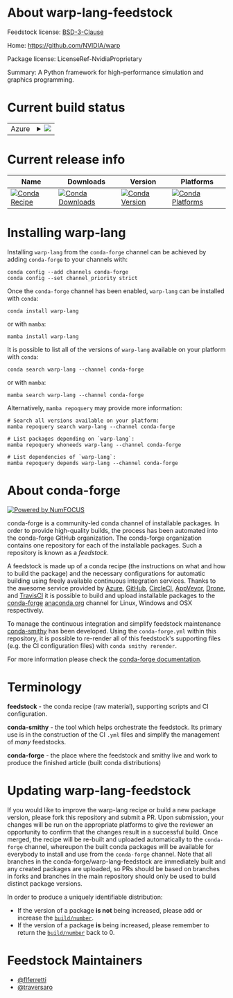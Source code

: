 About warp-lang-feedstock
=========================

Feedstock license: [BSD-3-Clause](https://github.com/conda-forge/warp-lang-feedstock/blob/main/LICENSE.txt)

Home: https://github.com/NVIDIA/warp

Package license: LicenseRef-NvidiaProprietary

Summary: A Python framework for high-performance simulation and graphics programming.

Current build status
====================


<table>
    
  <tr>
    <td>Azure</td>
    <td>
      <details>
        <summary>
          <a href="https://dev.azure.com/conda-forge/feedstock-builds/_build/latest?definitionId=20966&branchName=main">
            <img src="https://dev.azure.com/conda-forge/feedstock-builds/_apis/build/status/warp-lang-feedstock?branchName=main">
          </a>
        </summary>
        <table>
          <thead><tr><th>Variant</th><th>Status</th></tr></thead>
          <tbody><tr>
              <td>linux_64_c_compiler_version11cuda_compilernvcccuda_compiler_version11.8cxx_compiler_version11python3.10.____cpython</td>
              <td>
                <a href="https://dev.azure.com/conda-forge/feedstock-builds/_build/latest?definitionId=20966&branchName=main">
                  <img src="https://dev.azure.com/conda-forge/feedstock-builds/_apis/build/status/warp-lang-feedstock?branchName=main&jobName=linux&configuration=linux%20linux_64_c_compiler_version11cuda_compilernvcccuda_compiler_version11.8cxx_compiler_version11python3.10.____cpython" alt="variant">
                </a>
              </td>
            </tr><tr>
              <td>linux_64_c_compiler_version11cuda_compilernvcccuda_compiler_version11.8cxx_compiler_version11python3.11.____cpython</td>
              <td>
                <a href="https://dev.azure.com/conda-forge/feedstock-builds/_build/latest?definitionId=20966&branchName=main">
                  <img src="https://dev.azure.com/conda-forge/feedstock-builds/_apis/build/status/warp-lang-feedstock?branchName=main&jobName=linux&configuration=linux%20linux_64_c_compiler_version11cuda_compilernvcccuda_compiler_version11.8cxx_compiler_version11python3.11.____cpython" alt="variant">
                </a>
              </td>
            </tr><tr>
              <td>linux_64_c_compiler_version11cuda_compilernvcccuda_compiler_version11.8cxx_compiler_version11python3.12.____cpython</td>
              <td>
                <a href="https://dev.azure.com/conda-forge/feedstock-builds/_build/latest?definitionId=20966&branchName=main">
                  <img src="https://dev.azure.com/conda-forge/feedstock-builds/_apis/build/status/warp-lang-feedstock?branchName=main&jobName=linux&configuration=linux%20linux_64_c_compiler_version11cuda_compilernvcccuda_compiler_version11.8cxx_compiler_version11python3.12.____cpython" alt="variant">
                </a>
              </td>
            </tr><tr>
              <td>linux_64_c_compiler_version11cuda_compilernvcccuda_compiler_version11.8cxx_compiler_version11python3.9.____cpython</td>
              <td>
                <a href="https://dev.azure.com/conda-forge/feedstock-builds/_build/latest?definitionId=20966&branchName=main">
                  <img src="https://dev.azure.com/conda-forge/feedstock-builds/_apis/build/status/warp-lang-feedstock?branchName=main&jobName=linux&configuration=linux%20linux_64_c_compiler_version11cuda_compilernvcccuda_compiler_version11.8cxx_compiler_version11python3.9.____cpython" alt="variant">
                </a>
              </td>
            </tr><tr>
              <td>linux_64_c_compiler_version12cuda_compilercuda-nvcccuda_compiler_version12.0cxx_compiler_version12python3.10.____cpython</td>
              <td>
                <a href="https://dev.azure.com/conda-forge/feedstock-builds/_build/latest?definitionId=20966&branchName=main">
                  <img src="https://dev.azure.com/conda-forge/feedstock-builds/_apis/build/status/warp-lang-feedstock?branchName=main&jobName=linux&configuration=linux%20linux_64_c_compiler_version12cuda_compilercuda-nvcccuda_compiler_version12.0cxx_compiler_version12python3.10.____cpython" alt="variant">
                </a>
              </td>
            </tr><tr>
              <td>linux_64_c_compiler_version12cuda_compilercuda-nvcccuda_compiler_version12.0cxx_compiler_version12python3.11.____cpython</td>
              <td>
                <a href="https://dev.azure.com/conda-forge/feedstock-builds/_build/latest?definitionId=20966&branchName=main">
                  <img src="https://dev.azure.com/conda-forge/feedstock-builds/_apis/build/status/warp-lang-feedstock?branchName=main&jobName=linux&configuration=linux%20linux_64_c_compiler_version12cuda_compilercuda-nvcccuda_compiler_version12.0cxx_compiler_version12python3.11.____cpython" alt="variant">
                </a>
              </td>
            </tr><tr>
              <td>linux_64_c_compiler_version12cuda_compilercuda-nvcccuda_compiler_version12.0cxx_compiler_version12python3.12.____cpython</td>
              <td>
                <a href="https://dev.azure.com/conda-forge/feedstock-builds/_build/latest?definitionId=20966&branchName=main">
                  <img src="https://dev.azure.com/conda-forge/feedstock-builds/_apis/build/status/warp-lang-feedstock?branchName=main&jobName=linux&configuration=linux%20linux_64_c_compiler_version12cuda_compilercuda-nvcccuda_compiler_version12.0cxx_compiler_version12python3.12.____cpython" alt="variant">
                </a>
              </td>
            </tr><tr>
              <td>linux_64_c_compiler_version12cuda_compilercuda-nvcccuda_compiler_version12.0cxx_compiler_version12python3.9.____cpython</td>
              <td>
                <a href="https://dev.azure.com/conda-forge/feedstock-builds/_build/latest?definitionId=20966&branchName=main">
                  <img src="https://dev.azure.com/conda-forge/feedstock-builds/_apis/build/status/warp-lang-feedstock?branchName=main&jobName=linux&configuration=linux%20linux_64_c_compiler_version12cuda_compilercuda-nvcccuda_compiler_version12.0cxx_compiler_version12python3.9.____cpython" alt="variant">
                </a>
              </td>
            </tr><tr>
              <td>linux_64_c_compiler_version13cuda_compilerNonecuda_compiler_versionNonecxx_compiler_version13python3.10.____cpython</td>
              <td>
                <a href="https://dev.azure.com/conda-forge/feedstock-builds/_build/latest?definitionId=20966&branchName=main">
                  <img src="https://dev.azure.com/conda-forge/feedstock-builds/_apis/build/status/warp-lang-feedstock?branchName=main&jobName=linux&configuration=linux%20linux_64_c_compiler_version13cuda_compilerNonecuda_compiler_versionNonecxx_compiler_version13python3.10.____cpython" alt="variant">
                </a>
              </td>
            </tr><tr>
              <td>linux_64_c_compiler_version13cuda_compilerNonecuda_compiler_versionNonecxx_compiler_version13python3.11.____cpython</td>
              <td>
                <a href="https://dev.azure.com/conda-forge/feedstock-builds/_build/latest?definitionId=20966&branchName=main">
                  <img src="https://dev.azure.com/conda-forge/feedstock-builds/_apis/build/status/warp-lang-feedstock?branchName=main&jobName=linux&configuration=linux%20linux_64_c_compiler_version13cuda_compilerNonecuda_compiler_versionNonecxx_compiler_version13python3.11.____cpython" alt="variant">
                </a>
              </td>
            </tr><tr>
              <td>linux_64_c_compiler_version13cuda_compilerNonecuda_compiler_versionNonecxx_compiler_version13python3.12.____cpython</td>
              <td>
                <a href="https://dev.azure.com/conda-forge/feedstock-builds/_build/latest?definitionId=20966&branchName=main">
                  <img src="https://dev.azure.com/conda-forge/feedstock-builds/_apis/build/status/warp-lang-feedstock?branchName=main&jobName=linux&configuration=linux%20linux_64_c_compiler_version13cuda_compilerNonecuda_compiler_versionNonecxx_compiler_version13python3.12.____cpython" alt="variant">
                </a>
              </td>
            </tr><tr>
              <td>linux_64_c_compiler_version13cuda_compilerNonecuda_compiler_versionNonecxx_compiler_version13python3.9.____cpython</td>
              <td>
                <a href="https://dev.azure.com/conda-forge/feedstock-builds/_build/latest?definitionId=20966&branchName=main">
                  <img src="https://dev.azure.com/conda-forge/feedstock-builds/_apis/build/status/warp-lang-feedstock?branchName=main&jobName=linux&configuration=linux%20linux_64_c_compiler_version13cuda_compilerNonecuda_compiler_versionNonecxx_compiler_version13python3.9.____cpython" alt="variant">
                </a>
              </td>
            </tr><tr>
              <td>osx_64_python3.10.____cpython</td>
              <td>
                <a href="https://dev.azure.com/conda-forge/feedstock-builds/_build/latest?definitionId=20966&branchName=main">
                  <img src="https://dev.azure.com/conda-forge/feedstock-builds/_apis/build/status/warp-lang-feedstock?branchName=main&jobName=osx&configuration=osx%20osx_64_python3.10.____cpython" alt="variant">
                </a>
              </td>
            </tr><tr>
              <td>osx_64_python3.11.____cpython</td>
              <td>
                <a href="https://dev.azure.com/conda-forge/feedstock-builds/_build/latest?definitionId=20966&branchName=main">
                  <img src="https://dev.azure.com/conda-forge/feedstock-builds/_apis/build/status/warp-lang-feedstock?branchName=main&jobName=osx&configuration=osx%20osx_64_python3.11.____cpython" alt="variant">
                </a>
              </td>
            </tr><tr>
              <td>osx_64_python3.12.____cpython</td>
              <td>
                <a href="https://dev.azure.com/conda-forge/feedstock-builds/_build/latest?definitionId=20966&branchName=main">
                  <img src="https://dev.azure.com/conda-forge/feedstock-builds/_apis/build/status/warp-lang-feedstock?branchName=main&jobName=osx&configuration=osx%20osx_64_python3.12.____cpython" alt="variant">
                </a>
              </td>
            </tr><tr>
              <td>osx_64_python3.9.____cpython</td>
              <td>
                <a href="https://dev.azure.com/conda-forge/feedstock-builds/_build/latest?definitionId=20966&branchName=main">
                  <img src="https://dev.azure.com/conda-forge/feedstock-builds/_apis/build/status/warp-lang-feedstock?branchName=main&jobName=osx&configuration=osx%20osx_64_python3.9.____cpython" alt="variant">
                </a>
              </td>
            </tr><tr>
              <td>win_64_cuda_compilerNonecuda_compiler_versionNonepython3.10.____cpython</td>
              <td>
                <a href="https://dev.azure.com/conda-forge/feedstock-builds/_build/latest?definitionId=20966&branchName=main">
                  <img src="https://dev.azure.com/conda-forge/feedstock-builds/_apis/build/status/warp-lang-feedstock?branchName=main&jobName=win&configuration=win%20win_64_cuda_compilerNonecuda_compiler_versionNonepython3.10.____cpython" alt="variant">
                </a>
              </td>
            </tr><tr>
              <td>win_64_cuda_compilerNonecuda_compiler_versionNonepython3.11.____cpython</td>
              <td>
                <a href="https://dev.azure.com/conda-forge/feedstock-builds/_build/latest?definitionId=20966&branchName=main">
                  <img src="https://dev.azure.com/conda-forge/feedstock-builds/_apis/build/status/warp-lang-feedstock?branchName=main&jobName=win&configuration=win%20win_64_cuda_compilerNonecuda_compiler_versionNonepython3.11.____cpython" alt="variant">
                </a>
              </td>
            </tr><tr>
              <td>win_64_cuda_compilerNonecuda_compiler_versionNonepython3.12.____cpython</td>
              <td>
                <a href="https://dev.azure.com/conda-forge/feedstock-builds/_build/latest?definitionId=20966&branchName=main">
                  <img src="https://dev.azure.com/conda-forge/feedstock-builds/_apis/build/status/warp-lang-feedstock?branchName=main&jobName=win&configuration=win%20win_64_cuda_compilerNonecuda_compiler_versionNonepython3.12.____cpython" alt="variant">
                </a>
              </td>
            </tr><tr>
              <td>win_64_cuda_compilerNonecuda_compiler_versionNonepython3.9.____cpython</td>
              <td>
                <a href="https://dev.azure.com/conda-forge/feedstock-builds/_build/latest?definitionId=20966&branchName=main">
                  <img src="https://dev.azure.com/conda-forge/feedstock-builds/_apis/build/status/warp-lang-feedstock?branchName=main&jobName=win&configuration=win%20win_64_cuda_compilerNonecuda_compiler_versionNonepython3.9.____cpython" alt="variant">
                </a>
              </td>
            </tr><tr>
              <td>win_64_cuda_compilercuda-nvcccuda_compiler_version12.0python3.10.____cpython</td>
              <td>
                <a href="https://dev.azure.com/conda-forge/feedstock-builds/_build/latest?definitionId=20966&branchName=main">
                  <img src="https://dev.azure.com/conda-forge/feedstock-builds/_apis/build/status/warp-lang-feedstock?branchName=main&jobName=win&configuration=win%20win_64_cuda_compilercuda-nvcccuda_compiler_version12.0python3.10.____cpython" alt="variant">
                </a>
              </td>
            </tr><tr>
              <td>win_64_cuda_compilercuda-nvcccuda_compiler_version12.0python3.11.____cpython</td>
              <td>
                <a href="https://dev.azure.com/conda-forge/feedstock-builds/_build/latest?definitionId=20966&branchName=main">
                  <img src="https://dev.azure.com/conda-forge/feedstock-builds/_apis/build/status/warp-lang-feedstock?branchName=main&jobName=win&configuration=win%20win_64_cuda_compilercuda-nvcccuda_compiler_version12.0python3.11.____cpython" alt="variant">
                </a>
              </td>
            </tr><tr>
              <td>win_64_cuda_compilercuda-nvcccuda_compiler_version12.0python3.12.____cpython</td>
              <td>
                <a href="https://dev.azure.com/conda-forge/feedstock-builds/_build/latest?definitionId=20966&branchName=main">
                  <img src="https://dev.azure.com/conda-forge/feedstock-builds/_apis/build/status/warp-lang-feedstock?branchName=main&jobName=win&configuration=win%20win_64_cuda_compilercuda-nvcccuda_compiler_version12.0python3.12.____cpython" alt="variant">
                </a>
              </td>
            </tr><tr>
              <td>win_64_cuda_compilercuda-nvcccuda_compiler_version12.0python3.9.____cpython</td>
              <td>
                <a href="https://dev.azure.com/conda-forge/feedstock-builds/_build/latest?definitionId=20966&branchName=main">
                  <img src="https://dev.azure.com/conda-forge/feedstock-builds/_apis/build/status/warp-lang-feedstock?branchName=main&jobName=win&configuration=win%20win_64_cuda_compilercuda-nvcccuda_compiler_version12.0python3.9.____cpython" alt="variant">
                </a>
              </td>
            </tr><tr>
              <td>win_64_cuda_compilernvcccuda_compiler_version11.8python3.10.____cpython</td>
              <td>
                <a href="https://dev.azure.com/conda-forge/feedstock-builds/_build/latest?definitionId=20966&branchName=main">
                  <img src="https://dev.azure.com/conda-forge/feedstock-builds/_apis/build/status/warp-lang-feedstock?branchName=main&jobName=win&configuration=win%20win_64_cuda_compilernvcccuda_compiler_version11.8python3.10.____cpython" alt="variant">
                </a>
              </td>
            </tr><tr>
              <td>win_64_cuda_compilernvcccuda_compiler_version11.8python3.11.____cpython</td>
              <td>
                <a href="https://dev.azure.com/conda-forge/feedstock-builds/_build/latest?definitionId=20966&branchName=main">
                  <img src="https://dev.azure.com/conda-forge/feedstock-builds/_apis/build/status/warp-lang-feedstock?branchName=main&jobName=win&configuration=win%20win_64_cuda_compilernvcccuda_compiler_version11.8python3.11.____cpython" alt="variant">
                </a>
              </td>
            </tr><tr>
              <td>win_64_cuda_compilernvcccuda_compiler_version11.8python3.12.____cpython</td>
              <td>
                <a href="https://dev.azure.com/conda-forge/feedstock-builds/_build/latest?definitionId=20966&branchName=main">
                  <img src="https://dev.azure.com/conda-forge/feedstock-builds/_apis/build/status/warp-lang-feedstock?branchName=main&jobName=win&configuration=win%20win_64_cuda_compilernvcccuda_compiler_version11.8python3.12.____cpython" alt="variant">
                </a>
              </td>
            </tr><tr>
              <td>win_64_cuda_compilernvcccuda_compiler_version11.8python3.9.____cpython</td>
              <td>
                <a href="https://dev.azure.com/conda-forge/feedstock-builds/_build/latest?definitionId=20966&branchName=main">
                  <img src="https://dev.azure.com/conda-forge/feedstock-builds/_apis/build/status/warp-lang-feedstock?branchName=main&jobName=win&configuration=win%20win_64_cuda_compilernvcccuda_compiler_version11.8python3.9.____cpython" alt="variant">
                </a>
              </td>
            </tr>
          </tbody>
        </table>
      </details>
    </td>
  </tr>
</table>

Current release info
====================

| Name | Downloads | Version | Platforms |
| --- | --- | --- | --- |
| [![Conda Recipe](https://img.shields.io/badge/recipe-warp--lang-green.svg)](https://anaconda.org/conda-forge/warp-lang) | [![Conda Downloads](https://img.shields.io/conda/dn/conda-forge/warp-lang.svg)](https://anaconda.org/conda-forge/warp-lang) | [![Conda Version](https://img.shields.io/conda/vn/conda-forge/warp-lang.svg)](https://anaconda.org/conda-forge/warp-lang) | [![Conda Platforms](https://img.shields.io/conda/pn/conda-forge/warp-lang.svg)](https://anaconda.org/conda-forge/warp-lang) |

Installing warp-lang
====================

Installing `warp-lang` from the `conda-forge` channel can be achieved by adding `conda-forge` to your channels with:

```
conda config --add channels conda-forge
conda config --set channel_priority strict
```

Once the `conda-forge` channel has been enabled, `warp-lang` can be installed with `conda`:

```
conda install warp-lang
```

or with `mamba`:

```
mamba install warp-lang
```

It is possible to list all of the versions of `warp-lang` available on your platform with `conda`:

```
conda search warp-lang --channel conda-forge
```

or with `mamba`:

```
mamba search warp-lang --channel conda-forge
```

Alternatively, `mamba repoquery` may provide more information:

```
# Search all versions available on your platform:
mamba repoquery search warp-lang --channel conda-forge

# List packages depending on `warp-lang`:
mamba repoquery whoneeds warp-lang --channel conda-forge

# List dependencies of `warp-lang`:
mamba repoquery depends warp-lang --channel conda-forge
```


About conda-forge
=================

[![Powered by
NumFOCUS](https://img.shields.io/badge/powered%20by-NumFOCUS-orange.svg?style=flat&colorA=E1523D&colorB=007D8A)](https://numfocus.org)

conda-forge is a community-led conda channel of installable packages.
In order to provide high-quality builds, the process has been automated into the
conda-forge GitHub organization. The conda-forge organization contains one repository
for each of the installable packages. Such a repository is known as a *feedstock*.

A feedstock is made up of a conda recipe (the instructions on what and how to build
the package) and the necessary configurations for automatic building using freely
available continuous integration services. Thanks to the awesome service provided by
[Azure](https://azure.microsoft.com/en-us/services/devops/), [GitHub](https://github.com/),
[CircleCI](https://circleci.com/), [AppVeyor](https://www.appveyor.com/),
[Drone](https://cloud.drone.io/welcome), and [TravisCI](https://travis-ci.com/)
it is possible to build and upload installable packages to the
[conda-forge](https://anaconda.org/conda-forge) [anaconda.org](https://anaconda.org/)
channel for Linux, Windows and OSX respectively.

To manage the continuous integration and simplify feedstock maintenance
[conda-smithy](https://github.com/conda-forge/conda-smithy) has been developed.
Using the ``conda-forge.yml`` within this repository, it is possible to re-render all of
this feedstock's supporting files (e.g. the CI configuration files) with ``conda smithy rerender``.

For more information please check the [conda-forge documentation](https://conda-forge.org/docs/).

Terminology
===========

**feedstock** - the conda recipe (raw material), supporting scripts and CI configuration.

**conda-smithy** - the tool which helps orchestrate the feedstock.
                   Its primary use is in the construction of the CI ``.yml`` files
                   and simplify the management of *many* feedstocks.

**conda-forge** - the place where the feedstock and smithy live and work to
                  produce the finished article (built conda distributions)


Updating warp-lang-feedstock
============================

If you would like to improve the warp-lang recipe or build a new
package version, please fork this repository and submit a PR. Upon submission,
your changes will be run on the appropriate platforms to give the reviewer an
opportunity to confirm that the changes result in a successful build. Once
merged, the recipe will be re-built and uploaded automatically to the
`conda-forge` channel, whereupon the built conda packages will be available for
everybody to install and use from the `conda-forge` channel.
Note that all branches in the conda-forge/warp-lang-feedstock are
immediately built and any created packages are uploaded, so PRs should be based
on branches in forks and branches in the main repository should only be used to
build distinct package versions.

In order to produce a uniquely identifiable distribution:
 * If the version of a package **is not** being increased, please add or increase
   the [``build/number``](https://docs.conda.io/projects/conda-build/en/latest/resources/define-metadata.html#build-number-and-string).
 * If the version of a package **is** being increased, please remember to return
   the [``build/number``](https://docs.conda.io/projects/conda-build/en/latest/resources/define-metadata.html#build-number-and-string)
   back to 0.

Feedstock Maintainers
=====================

* [@flferretti](https://github.com/flferretti/)
* [@traversaro](https://github.com/traversaro/)

